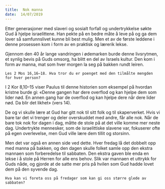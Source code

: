 ```yaml
---
title:  Nok manna
date:  14/07/2019
---
```


Etter generasjoner med slaveri og sosialt forfall og undertrykkelse søkte Gud å hjelpe israelittene. Han pekte på en bedre måte å leve på og ga dem lover så samfunnslivet kunne bli best mulig. Men et av de første leddene i denne prosessen kom i form av en praktisk og lærerik lekse.

Gjennom den 40 år lange vandringen i ødemarken burde denne livsrytmen, et synlig bevis på Guds omsorg, ha blitt en del av Israels kultur. Den kom i form av manna, mat som hver morgen la seg på bakken rundt leiren.

`Les 2 Mos 16,16–18. Hva tror du er poenget med den tilmålte mengden for hver person?`

I 2 Kor 8,10–15 viser Paulus til denne historien som eksempel på hvordan kristne burde gi: «Denne gangen har dere overflod og kan hjelpe dem som lider nød. En annen gang har de overflod og kan hjelpe dere når dere lider nød. Da blir det likhet» (vers 14).

De og vi skulle lære at Gud har gitt nok til sitt folk og til skaperverket. Hvis vi bare tar det vi trenger og deler overskuddet med andre, får alle nok. Når de bare tok nok for dagen i dag, måtte de stole på at det ville komme mer neste dag. Undertrykte mennesker, som de israelittiske slavene var, fokuserer ofte på egen overlevelse, men Gud ville lære dem tillit og storsinn.

Men det var også en annen side ved dette. Hver fredag lå det dobbelt opp med manna på bakken, og den dagen skulle folket samle opp den ekstra mannaen som forberedelse til sabbaten. Den ekstra gaven ble enda en lekse i å stole på Herren for alle ens behov. Slik var mannaen et uttrykk for Guds nåde, og gjorde at de satte mer pris på hvilen som Gud hadde lovet dem på den syvende dag.

`Hva kan vi foreta oss på fredager som kan gi oss større glede av sabbaten?`